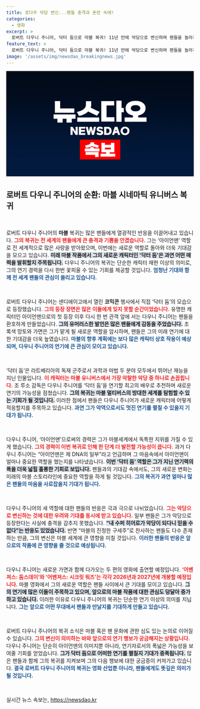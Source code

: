```yaml
---
title: 로다주 악당 변신...팬들 충격과 혼란 속에!
categories:
  - 영화
excerpt: >
  로버트 다우니 주니어, 닥터 둠으로 마블 복귀! 11년 만에 악당으로 변신하며 팬들을 놀라게 한 그가 새로운 어벤져스 시리즈에서 어떤 모습으로 돌아올지 기대감이 고조되고 있다!
feature_text: >
  로버트 다우니 주니어, 닥터 둠으로 마블 복귀! 11년 만에 악당으로 변신하며 팬들을 놀라게 한 그가 새로운 어벤져스 시리즈에서 어떤 모습으로 돌아올지 기대감이 고조되고 있다!
image: '/assets/img/newsdao_breakingnews.jpg'
---
```


<p><img src="/assets/img/newsdao_breakingnews.jpg" alt="bookingtag 속보" /></p>

<h2 data-ke-size="size26">로버트 다우니 주니어의 순환: 마블 시네마틱 유니버스 복귀</h2>

<p data-ke-size="size16">&nbsp;</p>

<p>로버트 다우니 주니어의 <b>마블</b> 복귀는 많은 팬들에게 열광적인 반응을 이끌어내고 있습니다. <b><span style="color: #ee2323;">그의 복귀는 전 세계의 팬들에게 큰 충격과 기쁨을 안겼습니다.</span></b> 그는 ‘아이언맨’ 역할로 전 세계적으로 많은 사랑을 받아왔으며, 이번에는 새로운 역할로 돌아와 더욱 기대감을 모으고 있습니다. <b><span style="background-color: #21538527;">미래 마블 작품에서 그의 새로운 캐릭터인 '닥터 둠'은 과연 어떤 매력을 발휘할지 주목됩니다.</span></b> 다우니 주니어의 복귀는 단순한 캐릭터 재현 이상의 의미로, 그의 연기 경력을 다시 한번 꽃피울 수 있는 기회를 제공할 것입니다. <b><span style="color: #1a5490;">엄청난 기대와 함께 전 세계 팬들의 관심이 쏠리고 있습니다.</span></b></p>

<p data-ke-size="size16">&nbsp;</p>

<p>로버트 다우니 주니어는 샌디에이고에서 열린 <b>코믹콘</b> 행사에서 직접 ‘닥터 둠’의 모습으로 등장했습니다. <b><span style="color: #ee2323;">그의 등장 장면은 많은 이들에게 잊지 못할 순간이었습니다.</span></b> 유명한 캐릭터인 아이언맨으로의 첫 등장 이후 다시 한 번 관객 앞에 서는 다우니 주니어는 팬들을 환호하게 만들었습니다. <b><span style="background-color: #21538527;">그의 유머러스한 발언은 많은 팬들에게 감동을 주었습니다.</span></b> 초록색 망토와 가면은 그가 맡게 될 새로운 역할을 암시하며, 팬들은 그의 미래 연기에 대한 기대감을 더욱 높였습니다. <b><span style="color: #1a5490;">마블의 향후 계획에는 보다 많은 캐릭터 상호 작용이 예상되며, 다우니 주니어의 연기에 큰 관심이 모이고 있습니다.</span></b></p>

<p data-ke-size="size16">&nbsp;</p>

<p>‘닥터 둠’은 라트베리아의 독재 군주로서 과학과 마법 두 분야 모두에서 뛰어난 재능을 지닌 인물입니다. <b><span style="color: #ee2323;">이 캐릭터는 마블 유니버스에서 가장 악랄한 악당 중 하나로 손꼽힙니다.</span></b> 조 루소 감독은 다우니 주니어를 ‘닥터 둠’을 연기할 최고의 배우로 추천하며 새로운 연기의 가능성을 점쳤습니다. <b><span style="background-color: #21538527;">그의 복귀는 마블 멀티버스의 방대한 세계를 탐험할 수 있는 기회가 될 것입니다.</span></b> 이러한 점에서 팬들은 다우니 주니어가 새로운 캐릭터에 어떻게 적응할지를 주목하고 있습니다. <b><span style="color: #1a5490;">과연 그가 악역으로서도 멋진 연기를 펼칠 수 있을지 기대가 됩니다.</span></b></p>

<p data-ke-size="size16">&nbsp;</p>

<p>다우니 주니어, ‘아이언맨’으로써의 경력은 그가 마블세계에서 독특한 지위를 가질 수 있게 했습니다. <b><span style="color: #ee2323;">그의 경력이 이번 복귀로 인해 한 단계 더 발전할 가능성이 큽니다.</span></b> 과거 다우니 주니어는 “아이언맨은 제 DNA의 일부”라고 언급하며 그 마음속에서 아이언맨이 얼마나 중요한 역할을 했는지를 나타냈습니다. <b><span style="background-color: #21538527;">이번 ‘닥터 둠’ 역할은 그가 지닌 연기력의 폭을 더욱 넓힐 훌륭한 기회로 보입니다.</span></b> 팬들과의 기대감 속에서도, 그의 새로운 변화는 미래의 마블 스토리라인에 중요한 역할을 하게 될 것입니다. <b><span style="color: #1a5490;">그의 복귀가 과연 얼마나 많은 팬들의 마음을 사로잡을지 기대가 됩니다.</span></b></p>

<p data-ke-size="size16">&nbsp;</p>

<p>다우니 주니어의 새 역할에 대한 팬들의 반응은 극과 극으로 나뉘었습니다. <b><span style="color: #ee2323;">그는 악당으로 변신하는 것에 대한 우려와 기대를 동시에 받고 있습니다.</span></b> 일부 팬들은 그가 악당으로 등장한다는 사실에 충격을 감추지 못했습니다. <b><span style="background-color: #21538527;">“내 수퍼 히어로가 악당이 되다니 믿을 수 없다”는 반응도 있었습니다.</span></b> 반면 “마블의 진정한 구세주”로 찬사하는 팬들도 다수 존재하는 만큼, 그의 변신은 마블 세계에 큰 영향을 미칠 것입니다. <b><span style="color: #1a5490;">이러한 팬들의 반응은 앞으로의 작품에 큰 영향을 줄 것으로 예상됩니다.</span></b></p>

<p data-ke-size="size16">&nbsp;</p>

<p>다우니 주니어는 새로운 가면과 함께 다가오는 두 편의 영화에 출연할 예정입니다. <b><span style="color: #ee2323;">‘어벤져스: 둠스데이’와 ‘어벤져스: 시크릿 워즈’는 각각 2026년과 2027년에 개봉할 예정입니다.</span></b> 마블 영화에서 그의 새로운 역할은 팬들 사이에서 큰 기대를 모이고 있습니다. <b><span style="background-color: #21538527;">그의 연기에 많은 이들이 주목하고 있으며, 앞으로의 마블 작품에 대한 관심도 덩달아 증가하고 있습니다.</span></b> 이러한 이유로 다우니 주니어의 복귀는 단순한 연기 이상의 의미를 지닙니다. <b><span style="color: #1a5490;">그는 앞으로 어떤 무대에서 팬들과 만날지를 기대하게 만들고 있습니다.</span></b></p>

<p data-ke-size="size16">&nbsp;</p>

<p>로버트 다우니 주니어의 복귀 소식은 마블 혹은 팬 문화에 관한 심도 있는 논의로 이어질 수 있습니다. <b><span style="color: #ee2323;">그의 변신이 의미하는 바와 앞으로의 연기 행보가 궁금해지는 상황입니다.</span></b> 다우니 주니어는 단순히 아이언맨의 이미지뿐 아니라, 연기자로서의 폭넓은 가능성을 보여줄 기회를 얻었습니다. <b><span style="background-color: #21538527;">그가 닥터 둠으로 어떠한 연기를 펼칠지 기대가 증폭됩니다.</span></b> 많은 팬들과 함께 그의 복귀를 지켜보며 그의 다음 행보에 대한 궁금증이 커져가고 있습니다. <b><span style="color: #1a5490;">결국 로버트 다우니 주니어의 복귀는 영화 산업뿐 아니라, 팬들에게도 뜻깊은 의미가 될 것입니다.</span></b></p>

<p data-ke-size="size16">&nbsp;</p>
실시간 뉴스 속보는, <a href="https://newsdao.kr" rel="dofollow">https://newsdao.kr</a>


